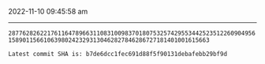 2022-11-10 09:45:58 am

---

`2877628262217611647896631108310098370180753257429553442523512260904956158901156610639802423293130462827846286727181401001615663`

`Latest commit SHA is: b7de6dcc1fec691d88f5f90131debafebb29bf9d `
